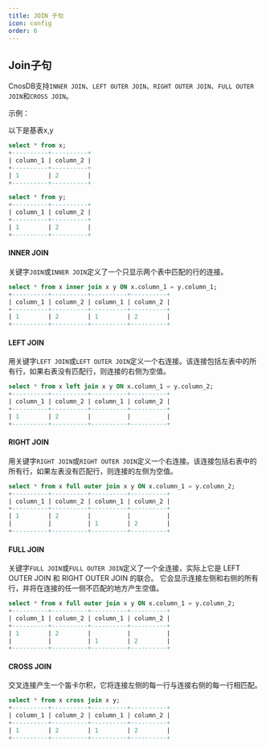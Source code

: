 ```yaml
---
title: JOIN 子句
icon: config
order: 6
---
```


## **Join子句**

CnosDB支持`INNER JOIN`、`LEFT OUTER JOIN`、`RIGHT OUTER JOIN`、`FULL OUTER JOIN`和`CROSS JOIN`。



示例：

以下是基表x,y

```sql
select * from x;
+----------+----------+
| column_1 | column_2 |
+----------+----------+
| 1        | 2        |
+----------+----------+

select * from y;
+----------+----------+
| column_1 | column_2 |
+----------+----------+
| 1        | 2        |
+----------+----------+
```
#### INNER JOIN

关键字`JOIN`或`INNER JOIN`定义了一个只显示两个表中匹配的行的连接。

```sql
select * from x inner join x y ON x.column_1 = y.column_1;
+----------+----------+----------+----------+
| column_1 | column_2 | column_1 | column_2 |
+----------+----------+----------+----------+
| 1        | 2        | 1        | 2        |
+----------+----------+----------+----------+
```

#### LEFT JOIN

用关键字`LEFT JOIN`或`LEFT OUTER JOIN`定义一个右连接。该连接包括左表中的所有行，如果右表没有匹配行，则连接的右侧为空值。

```sql
select * from x left join x y ON x.column_1 = y.column_2;
+----------+----------+----------+----------+
| column_1 | column_2 | column_1 | column_2 |
+----------+----------+----------+----------+
| 1        | 2        |          |          |
+----------+----------+----------+----------+
```

#### RIGHT JOIN

用关键字`RIGHT JOIN`或`RIGHT OUTER JOIN`定义一个右连接。该连接包括右表中的所有行，如果左表没有匹配行，则连接的左侧为空值。

```sql
select * from x full outer join x y ON x.column_1 = y.column_2;
+----------+----------+----------+----------+
| column_1 | column_2 | column_1 | column_2 |
+----------+----------+----------+----------+
| 1        | 2        |          |          |
|          |          | 1        | 2        |
+----------+----------+----------+----------+
```

#### FULL JOIN

关键字`FULL JOIN`或`FULL OUTER JOIN`定义了一个全连接，实际上它是 LEFT OUTER JOIN 和 RIGHT OUTER JOIN 的联合。 它会显示连接左侧和右侧的所有行，并将在连接的任一侧不匹配的地方产生空值。

```sql
select * from x full outer join x y ON x.column_1 = y.column_2;
+----------+----------+----------+----------+
| column_1 | column_2 | column_1 | column_2 |
+----------+----------+----------+----------+
| 1        | 2        |          |          |
|          |          | 1        | 2        |
+----------+----------+----------+----------+
```

#### CROSS JOIN

交叉连接产生一个笛卡尔积，它将连接左侧的每一行与连接右侧的每一行相匹配。

```sql
select * from x cross join x y;
+----------+----------+----------+----------+
| column_1 | column_2 | column_1 | column_2 |
+----------+----------+----------+----------+
| 1        | 2        | 1        | 2        |
+----------+----------+----------+----------+
```
